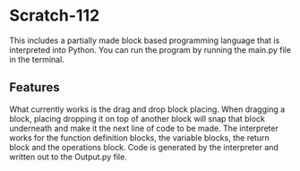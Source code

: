# Scratch-112

This includes a partially made block based programming language that is interpreted into Python.
You can run the program by running the main.py file in the terminal.

## Features

What currently works is the drag and drop block placing. When dragging a block, placing dropping it on top of another block will snap that block underneath and make it the next line of code to be made.
The interpreter works for the function definition blocks, the variable blocks, the return block and the operations block. Code is generated by the interpreter and written out to the Output.py file.
